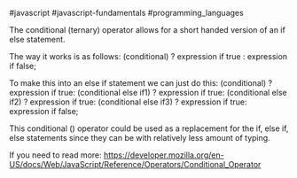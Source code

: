 #javascript #javascript-fundamentals #programming_languages 

The conditional (ternary) operator allows for a short handed version of an if else statement.

The way it works is as follows:
(conditional) ? expression if true : expression if false;

To make this into an else if statement we can just do this:
(conditional) ? expression if true:
(conditional else if1) ? expression if true:
(conditional else if2) ? expression if true:
(conditional else if3) ? expression if true:
expression if false;

This conditional () operator could be used as a replacement for the if, else if, else statements since they can be with relatively less amount of typing.

If you need to read more: https://developer.mozilla.org/en-US/docs/Web/JavaScript/Reference/Operators/Conditional_Operator